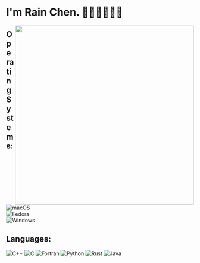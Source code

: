# I'm Rain Chen. 🏳️‍⚧️🏳️‍⚧️🏳️‍⚧️

<img align="right" width="480px" src="https://github-readme-stats.vercel.app/api?username=Chen-Rain&show_icons=true&hide_title=false&title_color=9745f5&icon_color=9f4bff&text_color=000000&bg_color=DEG,99ccff,b0ccff,e5ccff,ffccff">

## Operating Systems:

<p align="left">
    <img alt="macOS" src="https://img.shields.io/badge/macOS-12-AA2FCC?style=for-the-badge&logo=Apple&logoColor=white"/>
    </br>
    <img alt="Fedora" src="https://img.shields.io/badge/Fedora-36-66A0D5?style=for-the-badge&logo=Fedora&logoColor=white"/>
    </br>
    <img alt="Windows" src="https://img.shields.io/badge/Windows-11-3577D9?style=for-the-badge&logo=Microsoft&logoColor=white"/>
</p>

## Languages:

<p align="left">
    <img alt="C++" src="https://img.shields.io/badge/C++-E1587E?style=for-the-badge&logo=CPLUSPLUS&logoColor=white"/>
    <img alt="C" src="https://img.shields.io/badge/C-4E4E4E?style=for-the-badge&logo=C&logoColor=white"/>
    <img alt="Fortran" src="https://img.shields.io/badge/Fortran-4C41AB?style=for-the-badge&logo=Fortran&logoColor=white"/>
    <img alt="Python" src="https://img.shields.io/badge/Python-4571A1?style=for-the-badge&logo=Python&logoColor=white"/>
    <img alt="Rust" src="https://img.shields.io/badge/Rust-D5A789?style=for-the-badge&logo=Rust&logoColor=white"/>
    <img alt="Java" src="https://img.shields.io/badge/Java-A7752F?style=for-the-badge&logo=Java&logoColor=white"/>
</p>
